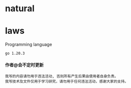 # natural

# laws

Programming language

```
go 1.20.3
```
#### 作者@会不定时更新

```
我写的内容请勿用于违法活动, 否则所有产生后果由使用者自身负责。
我写技术及文件仅用于学习研究，请勿用于任何违法活动，感谢大家的支持。
```